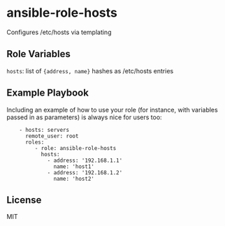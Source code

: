 ansible-role-hosts
=========

Configures /etc/hosts via templating

Role Variables
--------------


`hosts`: list of `{address, name}` hashes as /etc/hosts entries

Example Playbook
----------------

Including an example of how to use your role (for instance, with variables passed in as parameters) is always nice for users too:
```
    - hosts: servers
      remote_user: root
      roles:
         - role: ansible-role-hosts
           hosts: 
             - address: '192.168.1.1'
               name: 'host1'
             - address: '192.168.1.2'
               name: 'host2'
```
License
-------

MIT

